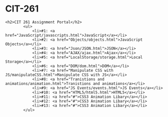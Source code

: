 # CIT-261
<!DOCTYPE html>
<html>
  <head>
    <meta charset="utf-8" />
    <meta http-equiv="X-UA-Compatible" content="IE=edge">
    <title>CIT 261</title>
    <meta name="viewport" content="width=device-width, initial-scale=1">
    
  </head>
  <body>

    <h2>CIT 261 Assignment Portal</h2>
            <ul>
                <li>#1: <a href="JavaScript/javascripts.html">JavaScript</a></li>
                <li>#2: <a href="Objects/objects.html">JavaScript Objects</a></li>
                <li>#3: <a href="Json/JSON.html">JSON</a></li>
                <li>#4: <a href="AJAX/ajax.html">Ajax</a></li>
                <li>#5: <a href="LocalStorage/storage.html">Local Storage</a></li>
                <li>#6: <a href="DOM/dom.html">DOM</a></li>
                <li>#7: <a href="Manipulate CSS with JS/manipulateCSS.html">Manipulate CSS with JS</a></li>
                <li>#8: <a href="Tranistions and animations/animation.html">Tranistions and animations</a></li>
                <li>#9: <a href="JS Events/events.html">JS Events</a></li>
                <li>#10: <a href="HTML5/html5.html">HTML5</a></li>
                <li>#11: <a href="#">CSS3 Animation Libary</a></li>
                <li>#12: <a href="#">CSS3 Animation Libary</a></li>
                <li>#13: <a href="#">CSS3 Animation Libary</a></li>
            </ul>
                

  </body>
</html>